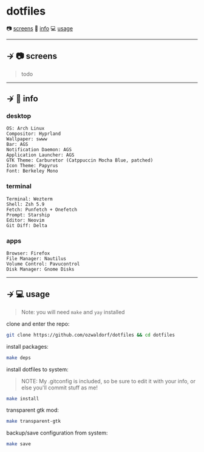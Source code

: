# dotfiles

📷 [screens](#--screens)
📝 [info](#--info)
💻 [usage](#--usage) 

---

## ↛ 📷 screens

> todo

---

## ↛ 📝 info

### desktop

```
OS: Arch Linux
Compositor: Hyprland
Wallpaper: swww
Bar: AGS
Notification Daemon: AGS
Application Launcher: AGS
GTK Theme: Carburetor (Catppuccin Mocha Blue, patched)
Icon Theme: Papyrus
Font: Berkeley Mono
```

### terminal

```
Terminal: Wezterm
Shell: Zsh 5.9
Fetch: Punfetch + Onefetch
Prompt: Starship
Editor: Neovim
Git Diff: Delta
```

### apps

```
Browser: Firefox
File Manager: Nautilus
Volume Control: Pavucontrol
Disk Manager: Gnome Disks
```

---

## ↛ 💻 usage

> Note: you will need `make` and `yay` installed

clone and enter the repo:

```sh
git clone https://github.com/ozwaldorf/dotfiles && cd dotfiles
```

install packages:
```sh
make deps
```

install dotfiles to system:

> NOTE: My .gitconfig is included, so be sure to edit it with your info, or else you'll commit stuff as me!

```sh
make install
```

transparent gtk mod:

```sh 
make transparent-gtk
```

backup/save configuration from system:

```sh
make save
```
